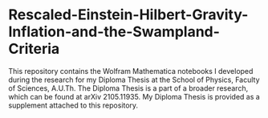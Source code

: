 # Rescaled-Einstein-Hilbert-Gravity-Inflation-and-the-Swampland-Criteria
This repository contains the Wolfram Mathematica notebooks I developed during the research for my Diploma Thesis at the School of Physics, Faculty of Sciences, A.U.Th. The Diploma Thesis is a part of a broader research, which can be found at arXiv 2105.11935. My Diploma Thesis is provided as a supplement attached to this repository.
